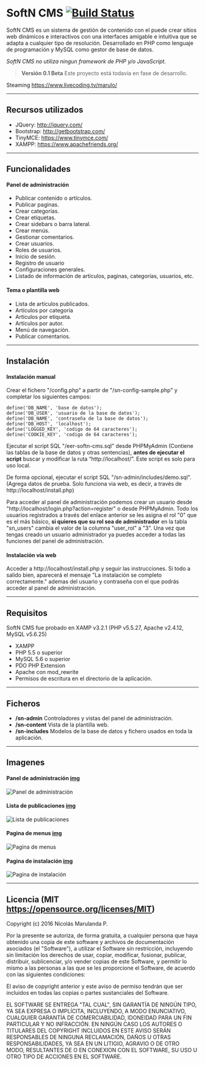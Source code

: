 SoftN CMS [![Build Status](https://travis-ci.org/nmarulo/softn-cms.svg?branch=v0.1-beta)](https://travis-ci.org/nmarulo/softn-cms)
===================

SoftN CMS es un sistema de gestión de contenido con el puede crear sitios web dinámicos e interactivos con una interfaces amigable e intuitiva que se adapta a cualquier tipo de resolución. Desarrollado en PHP como lenguaje de programación y MySQL como gestor de base de datos.

*SoftN CMS no utiliza ningun framework de PHP y/o JavaScript.*

> **Versión 0.1 Beta** Este proyecto está todavía en fase de desarrollo.

Steaming https://www.livecoding.tv/marulo/

----------

Recursos utilizados
-------------

 - JQuery: http://jquery.com/
 - Bootstrap: http://getbootstrap.com/
 - TinyMCE: https://www.tinymce.com/
 - XAMPP: https://www.apachefriends.org/

----------

Funcionalidades
-------------

#### Panel de administración

- Publicar contenido o artículos.
- Publicar paginas.
- Crear categorías.
- Crear etiquetas.
- Crear sidebars o barra lateral.
- Crear menús.
- Gestionar comentarios.
- Crear usuarios.
- Roles de usuarios.
- Inicio de sesión.
- Registro de usuario
- Configuraciones generales.
- Listado de información de artículos, paginas, categorías, usuarios, etc.

#### Tema o plantilla web

- Lista de artículos publicados.
- Artículos por categoría
- Artículos por etiqueta.
- Artículos por autor.
- Menú de navegación.
- Publicar comentarios.

----------

Instalación
-------------------

#### Instalación manual

Crear el fichero "/config.php" a partir de "/sn-config-sample.php" y completar los
siguientes campos:

```
define('DB_NAME', 'base de datos');
define('DB_USER', 'usuario de la base de datos');
define('DB_NAME', 'contraseña de la base de datos');
define('DB_HOST', 'localhost');
define('LOGGED_KEY', 'codigo de 64 caracteres');
define('COOKIE_KEY', 'codigo de 64 caracteres');
```

Ejecutar el script SQL "/eer-softn-cms.sql" desde PHPMyAdmin (Contiene las tablas de la base de datos y otras sentencias), **antes de ejecutar el script** buscar y modificar la ruta “http://localhost/”. Este script es solo para uso local.

De forma opcional, ejecutar el script SQL "/sn-admin/includes/demo.sql". (Agrega datos de prueba. Solo funciona via web, es decir, a través de
http://localhost/install.php)

Para acceder al panel de administración podemos crear un usuario desde "http://localhost/login.php?action=register" o desde PHPMyAdmin. Todo los usuarios registrados a través del enlace anterior se les asigna el rol "0" que es el más básico, **si quieres que su rol sea de administrador** en la tabla "sn_users" cambia el valor de la columna "user_rol" a "3". Una vez que tengas creado un usuario administrador ya puedes acceder a todas las funciones del panel de administración.

#### Instalación vía web

Acceder a http://localhost/install.php y seguir las instrucciones. Si todo a salido bien, aparecerá el mensaje "La instalación se completo correctamente." ademas del usuario y contraseña con el que podrás acceder al panel de administración.

----------

Requisitos
-------------

SoftN CMS fue probado en XAMP v3.2.1 (PHP v5.5.27, Apache v2.4.12, MySQL v5.6.25)

- XAMPP
- PHP 5.5 o superior
- MySQL 5.6 o superior
- PDO PHP Extension
- Apache con mod_rewrite
- Permisos de escritura en el directorio de la aplicación.

----------

Ficheros
--------------------

- **/sn-admin** Controladores y vistas del panel de administración.
- **/sn-content** Vista de la plantilla web.
- **/sn-includes** Modelos de la base de datos y fichero usados en
toda la aplicación.

----------

Imagenes
--------------------

#### Panel de administración [img](http://i392.photobucket.com/albums/pp4/nmarulo/1_zps9deo9sju.png "Panel de administración")
![Panel de administración](http://i392.photobucket.com/albums/pp4/nmarulo/1_zps9deo9sju.png "Panel de administración")
#### Lista de publicaciones [img](http://i392.photobucket.com/albums/pp4/nmarulo/2_zpsrwawlzym.png "Lista de publicaciones")
![Lista de publicaciones](http://i392.photobucket.com/albums/pp4/nmarulo/2_zpsrwawlzym.png "Lista de publicaciones")
#### Pagina de menus [img](http://i392.photobucket.com/albums/pp4/nmarulo/4_zps9rolmc21.png "Pagina de menus")
![Pagina de menus](http://i392.photobucket.com/albums/pp4/nmarulo/4_zps9rolmc21.png "Pagina de menus")
#### Pagina de instalación [img](http://i392.photobucket.com/albums/pp4/nmarulo/9_zpsqjcnqysi.png "Pagina de instalación")
![Pagina de instalación](http://i392.photobucket.com/albums/pp4/nmarulo/9_zpsqjcnqysi.png "Pagina de instalación")

----------

Licencia (MIT https://opensource.org/licenses/MIT)
--------------------


Copyright (c) 2016 Nicolás Marulanda P.

Por la presente se autoriza, de forma gratuita, a cualquier persona que haya obtenido una copia de este software y archivos de documentación asociados (el "Software"), a utilizar el Software sin restricción, incluyendo sin limitación los derechos de usar, copiar, modificar, fusionar, publicar, distribuir, sublicenciar, y/o vender copias de este Software, y permitir lo mismo a las personas a las que se les proporcione el Software, de acuerdo con las siguientes condiciones:

El aviso de copyright anterior y este aviso de permiso tendrán que ser incluidos en todas las copias o partes sustanciales del Software.

EL SOFTWARE SE ENTREGA "TAL CUAL", SIN GARANTÍA DE NINGÚN TIPO, YA SEA EXPRESA O IMPLÍCITA, INCLUYENDO, A MODO ENUNCIATIVO, CUALQUIER GARANTÍA DE COMERCIABILIDAD, IDONEIDAD PARA UN FIN PARTICULAR Y NO INFRACCIÓN. EN NINGÚN CASO LOS AUTORES O TITULARES DEL COPYRIGHT INCLUIDOS EN ESTE AVISO SERÁN RESPONSABLES DE NINGUNA RECLAMACIÓN, DAÑOS U OTRAS RESPONSABILIDADES, YA SEA EN UN LITIGIO, AGRAVIO O DE OTRO MODO, RESULTANTES DE O EN CONEXION CON EL SOFTWARE, SU USO U OTRO TIPO DE ACCIONES EN EL SOFTWARE.